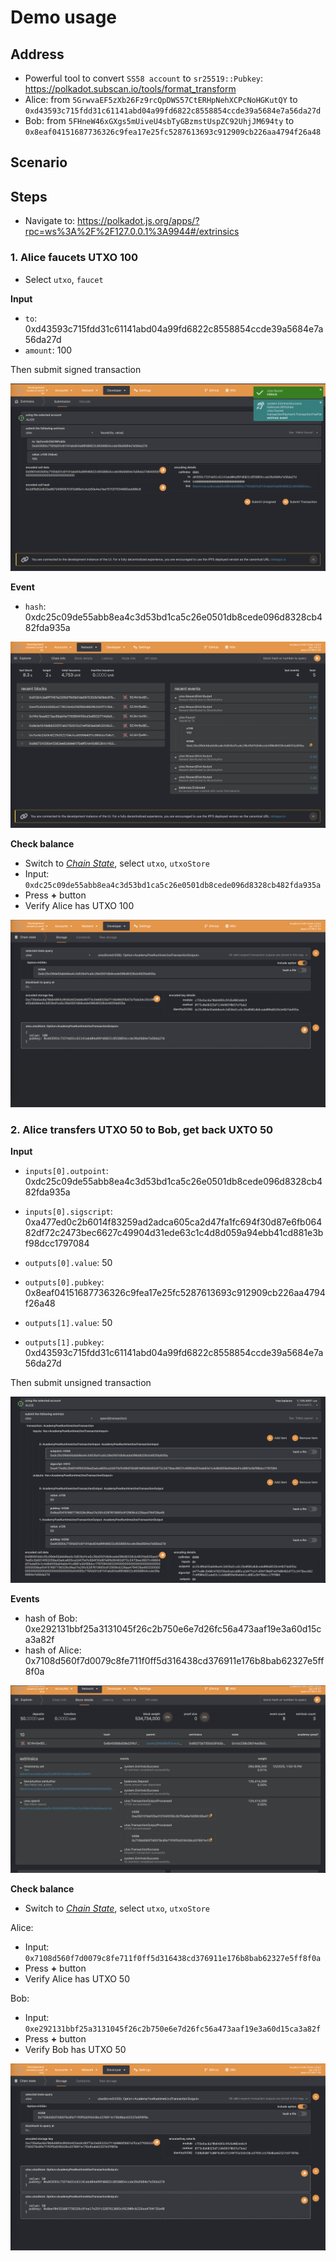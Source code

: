 # Demo usage

## Address

- Powerful tool to convert `SS58 account` to `sr25519::Pubkey`: https://polkadot.subscan.io/tools/format_transform
- Alice: from `5GrwvaEF5zXb26Fz9rcQpDWS57CtERHpNehXCPcNoHGKutQY` to `0xd43593c715fdd31c61141abd04a99fd6822c8558854ccde39a5684e7a56da27d`
- Bob: from `5FHneW46xGXgs5mUiveU4sbTyGBzmstUspZC92UhjJM694ty` to `0x8eaf04151687736326c9fea17e25fc5287613693c912909cb226aa4794f26a48` 

## Scenario


## Steps

- Navigate to: https://polkadot.js.org/apps/?rpc=ws%3A%2F%2F127.0.0.1%3A9944#/extrinsics

### 1. Alice faucets UTXO 100

- Select `utxo`, `faucet`

**Input**
- `to`: 0xd43593c715fdd31c61141abd04a99fd6822c8558854ccde39a5684e7a56da27d 
- `amount`: 100

Then submit signed transaction

![1_input](assets/1_input.png)

**Event**

- `hash`: 0xdc25c09de55abb8ea4c3d53bd1ca5c26e0501db8cede096d8328cb482fda935a

![1_event](assets/1_event.png)


**Check balance**

- Switch to [_Chain State_](https://polkadot.js.org/apps/?rpc=ws%3A%2F%2F127.0.0.1%3A9944#/chainstate), select `utxo`, `utxoStore`
- Input: `0xdc25c09de55abb8ea4c3d53bd1ca5c26e0501db8cede096d8328cb482fda935a`
- Press **+** button
- Verify Alice has UTXO 100

![1_check_balance](assets/1_check_balance.png)


### 2. Alice transfers UTXO 50 to Bob, get back UXTO 50

**Input**

- `inputs[0].outpoint`: 0xdc25c09de55abb8ea4c3d53bd1ca5c26e0501db8cede096d8328cb482fda935a
- `inputs[0].sigscript`: 0xa477ed0c2b6014f83259ad2adca605ca2d47fa1fc694f30d87e6fb06482df72c2473bec6627c49904d31ede63c1c4d8d059a94ebb41cd881e3bf98dcc1797084

- `outputs[0].value`: 50
- `outputs[0].pubkey`: 0x8eaf04151687736326c9fea17e25fc5287613693c912909cb226aa4794f26a48
- `outputs[1].value`: 50
- `outputs[1].pubkey`: 0xd43593c715fdd31c61141abd04a99fd6822c8558854ccde39a5684e7a56da27d


Then submit unsigned transaction


![2_submit_spend_extrinsic](assets/2_input.png)

**Events**

- hash of Bob: 0xe292131bbf25a3131045f26c2b750e6e7d26fc56a473aaf19e3a60d15ca3a82f
- hash of Alice: 0x7108d560f7d0079c8fe711f0ff5d316438cd376911e176b8bab62327e5ff8f0a

![2_event](assets/2_event.png)


**Check balance**

- Switch to [_Chain State_](https://polkadot.js.org/apps/?rpc=ws%3A%2F%2F127.0.0.1%3A9944#/chainstate), select `utxo`, `utxoStore`

Alice: 
- Input: `0x7108d560f7d0079c8fe711f0ff5d316438cd376911e176b8bab62327e5ff8f0a`
- Press **+** button
- Verify Alice has UTXO 50

Bob:
- Input: `0xe292131bbf25a3131045f26c2b750e6e7d26fc56a473aaf19e3a60d15ca3a82f`
- Press **+** button
- Verify Bob has UTXO 50


![2_check_balance](assets/2_check_balance.png)

